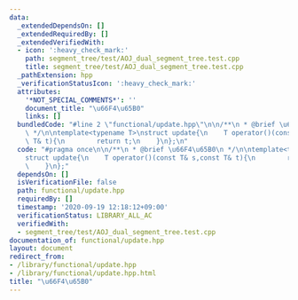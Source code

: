 ```yaml
---
data:
  _extendedDependsOn: []
  _extendedRequiredBy: []
  _extendedVerifiedWith:
  - icon: ':heavy_check_mark:'
    path: segment_tree/test/AOJ_dual_segment_tree.test.cpp
    title: segment_tree/test/AOJ_dual_segment_tree.test.cpp
  _pathExtension: hpp
  _verificationStatusIcon: ':heavy_check_mark:'
  attributes:
    '*NOT_SPECIAL_COMMENTS*': ''
    document_title: "\u66F4\u65B0"
    links: []
  bundledCode: "#line 2 \"functional/update.hpp\"\n\n/**\n * @brief \u66F4\u65B0\n\
    \ */\n\ntemplate<typename T>\nstruct update{\n    T operator()(const T& s,const\
    \ T& t){\n        return t;\n    }\n};\n"
  code: "#pragma once\n\n/**\n * @brief \u66F4\u65B0\n */\n\ntemplate<typename T>\n\
    struct update{\n    T operator()(const T& s,const T& t){\n        return t;\n\
    \    }\n};"
  dependsOn: []
  isVerificationFile: false
  path: functional/update.hpp
  requiredBy: []
  timestamp: '2020-09-19 12:18:12+09:00'
  verificationStatus: LIBRARY_ALL_AC
  verifiedWith:
  - segment_tree/test/AOJ_dual_segment_tree.test.cpp
documentation_of: functional/update.hpp
layout: document
redirect_from:
- /library/functional/update.hpp
- /library/functional/update.hpp.html
title: "\u66F4\u65B0"
---
```

